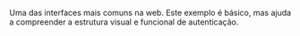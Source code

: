 Uma das interfaces mais comuns na web. Este exemplo é básico, mas ajuda a compreender a estrutura visual e funcional de autenticação.
